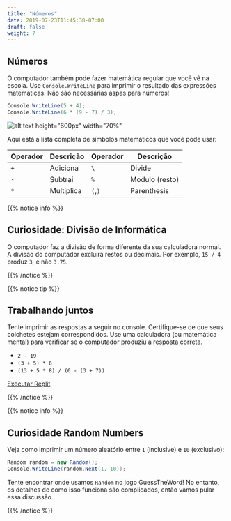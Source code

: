 ```yaml
---
title: "Números"
date: 2019-07-23T11:45:38-07:00
draft: false
weight: 7
---
```


## Números

O computador também pode fazer matemática regular que você vê na escola. Use `Console.WriteLine` para imprimir o resultado das expressões matemáticas. Não são necessárias aspas para números!

```csharp
Console.WriteLine(5 + 4);
Console.WriteLine(6 * (9 - 7) / 3);
```

![alt text height="600px" width="70%"](../media/numbers-intro.png "Imprimindo números")

Aqui está a lista completa de símbolos matemáticos que você pode usar:

| Operador | Descrição | Operador     | Descrição        |
| -------- | ----------- | ------------ | ------------------ |
| `+`      | Adiciona         | `\`          | Divide             | 
| `-`      | Subtrai    | `%`          | Modulo (resto) |
| `*`      | Multiplica    | `(`,`)`      | Parenthesis        |

{{% notice info %}}

## Curiosidade: Divisão de Informática

O computador faz a divisão de forma diferente da sua calculadora normal. A divisão do computador excluirá restos ou decimais. Por exemplo, `15 / 4` produz `3`, e não `3.75`.

{{% /notice %}}

{{% notice tip %}}

## Trabalhando juntos

Tente imprimir as respostas a seguir no console. Certifique-se de que seus colchetes estejam correspondidos. Use uma calculadora (ou matemática mental) para verificar se o computador produziu a resposta correta.

- `2 - 19`
- `(3 + 5) * 6`
- `(13 + 5 * 8) / (6 - (3 + 7))`

<a class="my-2 mx-4 btn btn-info" href="https://replit.com/@nuevofoundation/NF-CSharp-blank" target="_blank">Executar Replit</a>

{{% /notice %}}

{{% notice info %}}

## Curiosidade Random Numbers

Veja como imprimir um número aleatório entre `1` (inclusive) e  `10` (exclusivo):

```csharp
Random random = new Random();
Console.WriteLine(random.Next(1, 10));
```

Tente encontrar onde usamos `Random` no jogo GuessTheWord! No entanto, os detalhes de como isso funciona são complicados, então vamos pular essa discussão.

{{% /notice %}}

